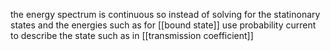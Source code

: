 the energy spectrum is continuous so instead of solving for the statinonary states and the energies such as for [[bound state]] use probability current to describe the state such as in [[transmission coefficient]]